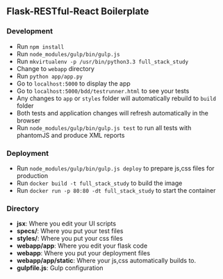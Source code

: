 ## Flask-RESTful-React Boilerplate

### Development
* Run `npm install`
* Run `node_modules/gulp/bin/gulp.js`
* Run `mkvirtualenv -p /usr/bin/python3.3 full_stack_study`
* Change to `webapp` directory
* Run `python app/app.py`
* Go to `localhost:5000` to display the app
* Go to `localhost:5000/bdd/testrunner.html` to see your tests
* Any changes to `app` or `styles` folder will automatically rebuild to `build` folder
* Both tests and application changes will refresh automatically in the browser
* Run `node_modules/gulp/bin/gulp.js test` to run all tests with phantomJS and produce XML reports

### Deployment
* Run `node_modules/gulp/bin/gulp.js deploy` to prepare js,css files for production
* Run `docker build -t full_stack_study` to build the image
* Run `docker run -p 80:80 -dt full_stack_study` to start the container

### Directory
* **jsx**: Where you edit your UI scripts
* **specs/**: Where you put your test files
* **styles/**: Where you put your css files
* **webapp/app**: Where you edit your flask code
* **webapp**: Where you put your deployment files
* **webapp/app/static**: Where your js,css automatically builds to.
* **gulpfile.js**: Gulp configuration
